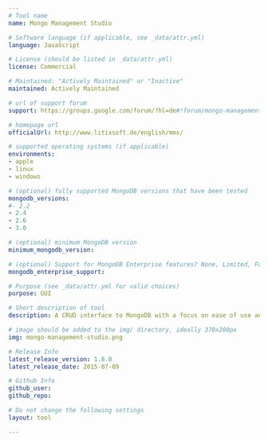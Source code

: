 ```yaml
---
# Tool name
name: Mongo Management Studio

# Software language (if applicable, see _data/attr.yml)
language: JavaScript

# License (should be listed in _data/attr.yml)
license: Commercial

# Maintained: "Actively Maintained" or "Inactive"
maintained: Actively Maintained

# url of support forum
support: https://groups.google.com/forum/?hl=de#!forum/mongo-management-studio

# homepage url
officialUrl: http://www.litixsoft.de/english/mms/

# supported operating systems (if applicable)
environments:
- apple
- linux
- windows

# (optional) fully supported MongoDB versions that have been tested
mongodb_versions:
#- 2.2
- 2.4
- 2.6
- 3.0

# (optional) minimum MongoDB version
minimum_mongodb_version:

# (optional) Support for MongoDB Enterprise features? None, Limited, Full
mongodb_enterprise_support:

# Purpose (see _data/attr.yml for valid choices)
purpose: GUI

# Short description of tool
description: A CRUD interface to MongoDB with a focus on ease of use and a pretty UI, including support for SSH and SSL.

# image should be added to the img/ directory, ideally 370x200px
img: mongo-management-studio.png

# Release Info
latest_release_version: 1.8.0
latest_release_date: 2015-07-09

# Github Info
github_user:
github_repo:

# Do not change the following settings
layout: tool

---
```

